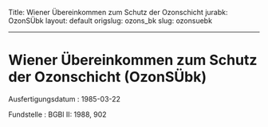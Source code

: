 Title: Wiener Übereinkommen zum Schutz der Ozonschicht
jurabk: OzonSÜbk
layout: default
origslug: ozons_bk
slug: ozonsuebk

---

# Wiener Übereinkommen zum Schutz der Ozonschicht (OzonSÜbk)

Ausfertigungsdatum
:   1985-03-22

Fundstelle
:   BGBl II: 1988, 902

